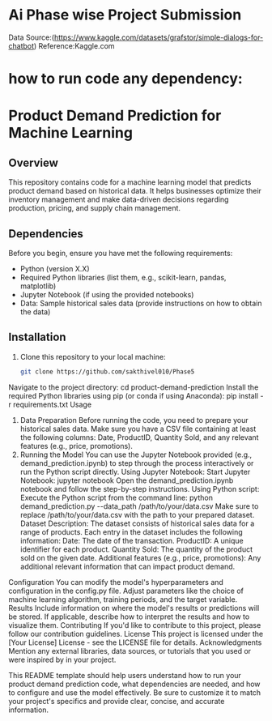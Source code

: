 # Ai Phase wise Project Submission

Data Source:(https://www.kaggle.com/datasets/grafstor/simple-dialogs-for-chatbot)
Reference:Kaggle.com

# how to run code any dependency:
# Product Demand Prediction for Machine Learning

## Overview

This repository contains code for a machine learning model that predicts product demand based on historical data. It helps businesses optimize their inventory management and make data-driven decisions regarding production, pricing, and supply chain management.

## Dependencies

Before you begin, ensure you have met the following requirements:

- Python (version X.X)
- Required Python libraries (list them, e.g., scikit-learn, pandas, matplotlib)
- Jupyter Notebook (if using the provided notebooks)
- Data: Sample historical sales data (provide instructions on how to obtain the data)

## Installation

1. Clone this repository to your local machine:

   ```bash
   git clone https://github.com/sakthivel010/Phase5

Navigate to the project directory:
cd product-demand-prediction
Install the required Python libraries using pip (or conda if using Anaconda):
pip install -r requirements.txt
Usage
1. Data Preparation
Before running the code, you need to prepare your historical sales data. Make sure you have a CSV file containing at least the following columns: Date, ProductID, Quantity Sold, and any relevant features (e.g., price, promotions).
2. Running the Model
You can use the Jupyter Notebook provided (e.g., demand_prediction.ipynb) to step through the process interactively or run the Python script directly.
Using Jupyter Notebook:
Start Jupyter Notebook:
                jupyter notebook
Open the demand_prediction.ipynb notebook and follow the step-by-step instructions.
Using Python script:
Execute the Python script from the command line:
          python demand_prediction.py --data_path /path/to/your/data.csv
Make sure to replace /path/to/your/data.csv with the path to your prepared dataset.
Dataset Description:
The dataset consists of historical sales data for a range of products. Each entry in the dataset includes the following information:
Date: The date of the transaction.
ProductID: A unique identifier for each product.
Quantity Sold: The quantity of the product sold on the given date.
Additional features (e.g., price, promotions): Any additional relevant information that can impact product demand.

Configuration
You can modify the model's hyperparameters and configuration in the config.py file. Adjust parameters like the choice of machine learning algorithm, training periods, and the target variable.
Results
Include information on where the model's results or predictions will be stored. If applicable, describe how to interpret the results and how to visualize them.
Contributing
If you'd like to contribute to this project, please follow our contribution guidelines.
License
This project is licensed under the [Your License] License - see the LICENSE file for details.
Acknowledgments
Mention any external libraries, data sources, or tutorials that you used or were inspired by in your project.

This README template should help users understand how to run your product demand prediction code, what dependencies are needed, and how to configure and use the model effectively. Be sure to customize it to match your project's specifics and provide clear, concise, and accurate information.
